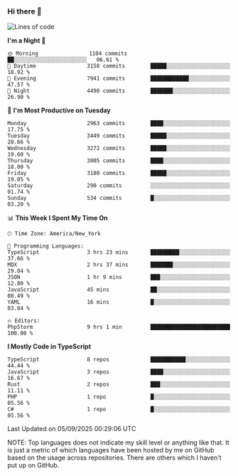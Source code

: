 ### Hi there 👋

<!--
**LynxJinxxy/LynxJinxxy** is a ✨ _special_ ✨ repository because its `README.md` (this file) appears on your GitHub profile.

Here are some ideas to get you started:

- 🔭 I’m currently working on ...
- 🌱 I’m currently learning ...
- 👯 I’m looking to collaborate on ...
- 🤔 I’m looking for help with ...
- 💬 Ask me about ...
- 📫 How to reach me: ...
- 😄 Pronouns: ...
- ⚡ Fun fact: ...
-->

<!--START_SECTION:waka-->
![Lines of code](https://img.shields.io/badge/From%20Hello%20World%20I%27ve%20Written-25.1%20million%20lines%20of%20code-blue)

**I'm a Night 🦉** 

```text
🌞 Morning                1104 commits        ██░░░░░░░░░░░░░░░░░░░░░░░   06.61 % 
🌆 Daytime                3158 commits        █████░░░░░░░░░░░░░░░░░░░░   18.92 % 
🌃 Evening                7941 commits        ████████████░░░░░░░░░░░░░   47.57 % 
🌙 Night                  4490 commits        ███████░░░░░░░░░░░░░░░░░░   26.90 % 
```
📅 **I'm Most Productive on Tuesday** 

```text
Monday                   2963 commits        ████░░░░░░░░░░░░░░░░░░░░░   17.75 % 
Tuesday                  3449 commits        █████░░░░░░░░░░░░░░░░░░░░   20.66 % 
Wednesday                3272 commits        █████░░░░░░░░░░░░░░░░░░░░   19.60 % 
Thursday                 3005 commits        ████░░░░░░░░░░░░░░░░░░░░░   18.00 % 
Friday                   3180 commits        █████░░░░░░░░░░░░░░░░░░░░   19.05 % 
Saturday                 290 commits         ░░░░░░░░░░░░░░░░░░░░░░░░░   01.74 % 
Sunday                   534 commits         █░░░░░░░░░░░░░░░░░░░░░░░░   03.20 % 
```


📊 **This Week I Spent My Time On** 

```text
🕑︎ Time Zone: America/New_York

💬 Programming Languages: 
TypeScript               3 hrs 23 mins       █████████░░░░░░░░░░░░░░░░   37.66 % 
MDX                      2 hrs 37 mins       ███████░░░░░░░░░░░░░░░░░░   29.04 % 
JSON                     1 hr 9 mins         ███░░░░░░░░░░░░░░░░░░░░░░   12.80 % 
JavaScript               45 mins             ██░░░░░░░░░░░░░░░░░░░░░░░   08.49 % 
YAML                     16 mins             █░░░░░░░░░░░░░░░░░░░░░░░░   03.04 % 

🔥 Editors: 
PhpStorm                 9 hrs 1 min         █████████████████████████   100.00 % 
```

**I Mostly Code in TypeScript** 

```text
TypeScript               8 repos             ███████████░░░░░░░░░░░░░░   44.44 % 
JavaScript               3 repos             ████░░░░░░░░░░░░░░░░░░░░░   16.67 % 
Rust                     2 repos             ███░░░░░░░░░░░░░░░░░░░░░░   11.11 % 
PHP                      1 repo              █░░░░░░░░░░░░░░░░░░░░░░░░   05.56 % 
C#                       1 repo              █░░░░░░░░░░░░░░░░░░░░░░░░   05.56 % 
```




 Last Updated on 05/09/2025 00:29:06 UTC
<!--END_SECTION:waka-->
NOTE: Top languages does not indicate my skill level or anything like that. It is just a metric of which languages have been hosted by me on GitHub based on the usage across repositories. There are others which I haven't put up on GitHub.

